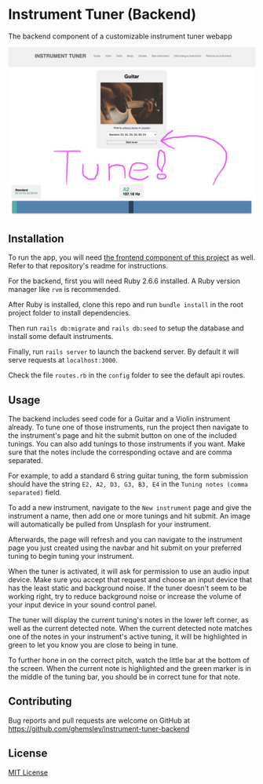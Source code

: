 # Instrument Tuner (Backend)

The backend component of a customizable instrument tuner webapp

![Example image](https://github.com/ghemsley/instrument-tuner-frontend/raw/main/dist/assets/tune.png)

## Installation
To run the app, you will need [the frontend component of this project](https://github.com/ghemsley/instrument-tuner-frontend) as well. Refer to that repository's readme for instructions.

For the backend, first you will need Ruby 2.6.6 installed. A Ruby version manager like `rvm` is recommended. 

After Ruby is installed, clone this repo and run `bundle install` in the root project folder to install dependencies. 

Then run `rails db:migrate` and `rails db:seed` to setup the database and install some default instruments.

Finally, run `rails server` to launch the backend server. By default it will serve requests at `localhost:3000`.

Check the file `routes.rb` in the `config` folder to see the default api routes.

## Usage

The backend includes seed code for a Guitar and a Violin instrument already.
To tune one of those instruments, run the project then navigate to the instrument's page and hit the submit button on one of the included tunings.
You can also add tunings to those instruments if you want. Make sure that the notes include the corresponding octave and are comma separated.

For example, to add a standard 6 string guitar tuning, the form submission should have the string `E2, A2, D3, G3, B3, E4` in the `Tuning notes (comma separated)` field.

To add a new instrument, navigate to the `New instrument` page and give the instrument a name, then add one or more tunings and hit submit. An image will automatically be pulled from Unsplash for your instrument.

Afterwards, the page will refresh and you can navigate to the instrument page you just created using the navbar and hit submit on your preferred tuning to begin tuning your instrument.

When the tuner is activated, it will ask for permission to use an audio input device. Make sure you accept that request and choose an input device that has the least static and background noise. If the tuner doesn't seem to be working right, try to reduce background noise or increase the volume of your input device in your sound control panel.

The tuner will display the current tuning's notes in the lower left corner, as well as the current detected note.
When the current detected note matches one of the notes in your instrument's active tuning, it will be highlighted in green to let you know you are close to being in tune.

To further hone in on the correct pitch, watch the little bar at the bottom of the screen. When the current note is highlighted and the green marker is in the middle of the tuning bar, you should be in correct tune for that note.

## Contributing

Bug reports and pull requests are welcome on GitHub at https://github.com/ghemsley/instrument-tuner-backend

## License

[MIT License](./LICENSE)
